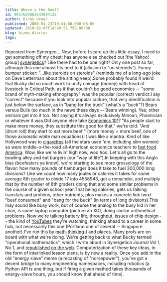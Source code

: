 ```yaml
---
title: Where's the Beef?
id: 9057629863243094132
author: Kirby Urner
published: 2008-01-23T19:41:00.000-08:00
updated: 2010-02-07T14:00:51.758-08:00
blog: bizmo_diaries
tags: 
---
```


[](https://blogger.googleusercontent.com/img/b/R29vZ2xl/AVvXsEiklYlYetBgtPANUQBbaUPc8wGpK7MWcHen6IhT_8_tPVNgLd2RgLaT5b4xZsiuXTOsj1IrAP5QqSlPKCaG6RWdOE3taNuhyphenhyphenl2ka3tVPWI32IRwwoEH24zKzzOAR4FlD0uRrK6k/s1600-h/critical_path.jpg)Reposted from Synergeo... Now, before I scare up this little essay, I need to get something off my chest: has anyone else checked out [the Yahoo! group] [synergetics](http://groups.yahoo.com/groups/synergetics/)? Like there had to be one right? Only one post so far, although this one almost fits next to it (allusion to "on steroids"). Funny bumper sticker: "...like steroids on steroids" (reminds me of a long-ago joke on Dave Letterman about the sitting veep).Some probably found it weird that Bucky did so much work to unify coinage (money) with head of livestock in Critical Path, as if that couldn't be good economics -- "some brand of myth-making ethnography" was the popular (correct) verdict.I say "correct" because if you look into popular culture, that very identification is just below the surface, as in "bang for the buck" (what's a "buck"?) Bears versus Bulls (so much in the news these days -- Bears winning). Yes, other animals get into it too. Not saying it's always exclusively Minoan, Phoenician or whatever it was.[](https://blogger.googleusercontent.com/img/b/R29vZ2xl/AVvXsEhiTekQ1u-OBidip6yFDeCPqBBryedGAOV4qZWN8yueRR3UfVzOw9RhoKv8TM5nOFdMytw-ZNiaVpetR8o4ttcG8pqGD4ZOIJUCOD7lOOtC7gbL0cqeCuBptpqgOz5ejmHTXtZ1/s1600-h/minoan_bull.jpg)Did anyone else take [Economics 101](http://listserv.acsu.buffalo.edu/cgi-bin/wa?A2=ind9610&L=geodesic&D=&H=&T=&O=&F=&P=12988)? "As people start to make more money, they substitute this good for that," we're told. "And [drum roll] they start to eat more beef " (more money = more beef, one of those axiomatic white man equations).It was like a mantra. Kind of like Hollywood was to [cigarettes](http://mybizmo.blogspot.com/2005/10/good-night-and-good-luck-movie-review.html) (all the stars used 'em, including slim women) so were middle-o-the-road all-American economics teachers to [fast food America](http://controlroom.blogspot.com/2006/11/fast-food-nation-movie-review.html). Wow, like we're livin' high now, woo hoo. Let's all go to the bowling alley and eat burgers (our "way of life").In keeping with this Anglo bias (beefeaters ya know), we're starting to see more grossology of the flavor: how many pounds of hamburger does it take to fuel 300,000 long divisions? Like we count how many joules or calories it takes for some average 8th grader to divide 17 into 4558943, get a remainder, and multiply that by the number of 8th graders doing that and some similar problems in the course of a given school year.That being calories, gets us talking transfats and proteins, other nutrients, plus makes a concrete link twixt "beef consumed" and "bang for the buck" (in terms of long divisions).This may sound like busy work, but of course the analog to the busy kid in her chair, is some laptop computer (picture an XO), doing similar arithmetical problems. Now we're talking battery life, throughput, issues of chip design -- the kind of [YouTubes](http://youtube.com/watch?v=BH8X8w8a4f4) they're watching, thinking ahead to a career in some hub, not necessarily this one (Portland one of several -- Singapore another).I've run this by [math-thinking-l](http://mail.geneseo.edu/pipermail/math-thinking-l/2008-January/date.html) and places. Many profs are on board with what we're doing. We're getting back to what Bucky termed "operational mathematics", which I write about in Synergetica Journal Vol 1, No 1, and [republished on the web](http://www.4dsolutions.net/synergetica/synergetica1.html). Computerization of these key ideas, in the form of interlinked lesson plans, is by now a reality. Once you add in the old "energy slave" meme (a recasting of "horsepower"), you've got a decent bridge to many engineering namespaces, including robotics (a Python API is one thing, but if firing a given method takes thousands of energy-slave hours, you should know that ahead of time).